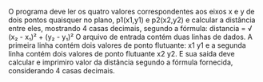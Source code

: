 O programa deve ler os quatro valores correspondentes aos eixos x e y de dois pontos quaisquer no plano, p1(x1,y1) e p2(x2,y2) e calcular a distância entre eles, mostrando 4 casas decimais, segundo a fórmula: distancia = √ (x₂ - x₁)² + (y₂ - y₁)²
O arquivo de entrada contém duas linhas de dados. A primeira linha contém dois valores de ponto flutuante: x1 y1 e a segunda linha contém dois valores de ponto flutuante x2 y2. E sua saida deve calcular e imprimiro valor da distância segundo a fórmula fornecida, considerando 4 casas decimais.

